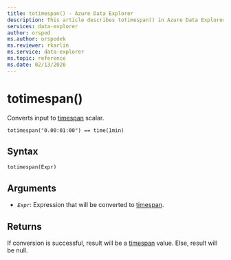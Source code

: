 ```yaml
---
title: totimespan() - Azure Data Explorer
description: This article describes totimespan() in Azure Data Explorer.
services: data-explorer
author: orspod
ms.author: orspodek
ms.reviewer: rkarlin
ms.service: data-explorer
ms.topic: reference
ms.date: 02/13/2020
---
```

# totimespan()

Converts input to [timespan](./scalar-data-types/timespan.md) scalar.

```kusto
totimespan("0.00:01:00") == time(1min)
```

## Syntax

`totimespan(Expr)`

## Arguments

* *`Expr`*: Expression that will be converted to [timespan](./scalar-data-types/timespan.md).

## Returns

If conversion is successful, result will be a [timespan](./scalar-data-types/timespan.md) value.
Else, result will be null.
